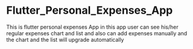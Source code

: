 # Flutter_Personal_Expenses_App
This is flutter personal expenses App in this app user can see his/her regular expenses chart and list and also can add expenses manually and the chart and the list will upgrade automatically
